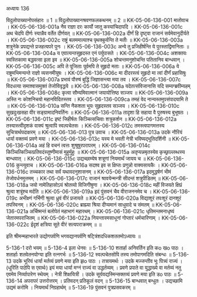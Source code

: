 अध्यायः 136

विदुलोपाख्यानोपसंहारः ॥ 1 ॥ विदुलोपाख्यानश्रवणफलकथनम् ॥ 2 ॥
KK-05-06-136-001  	मातोवाच ।
KK-05-06-136-001a	नैव राज्ञा दरः कार्यो जातु कस्यांचिदापदि ।
KK-05-06-136-001c	अथ चेदपि दीर्णः स्यान्नैव वर्तेत दीर्णवत् ॥
KK-05-06-136-002a	दीर्णं हि दृष्ट्वा राजानं सर्वमेवानुदीर्यते ।
KK-05-06-136-002c	राष्ट्रं बलममात्याश्च पृथक्कुर्वन्ति ते मतीः ॥
KK-05-06-136-003a	शत्रुनेके प्रपद्यन्ते प्रजहत्यपरे पुनः ।
KK-05-06-136-003c	अन्ये तु प्रजिहीर्षन्ति ये पुरस्ताद्विमानिताः ॥
KK-05-06-136-004a	य एवात्यन्तसुहृदस्त एनं पर्युपासते ।
KK-05-06-136-004c	अशक्तयः स्वस्तिकामा बद्धवत्सा इला इव ॥
KK-05-06-136-005a	शोचन्तमनुशोचन्ति पतितानिव बान्धवान् ।
KK-05-06-136-005c	अपि ते पूजिताः पूर्वमपि ते सुहृदो मताः ॥
KK-05-06-136-006a	ये राष्ट्रमभिमन्यन्ते राज्ञो व्यसनमीयुषः ।
KK-05-06-136-006c	मा दीदरस्त्वं सुहृदो मा त्वां दीर्णं प्रहासिषुः ॥
KK-05-06-136-007a	प्रभावं पौरुषं बुद्धिं जिज्ञासन्त्या मया तव ।
KK-05-06-136-007c	विदधत्या समाश्वासमुक्तं तेजोविवृद्धये ॥
KK-05-06-136-008a	यदेतत्संविजानासि यदि सम्यग्ब्रवीम्यहम् ।
KK-05-06-136-008c	कृत्वा सौम्यमिवात्मानं जयायोत्तिष्ठ सञ्जय ॥
KK-05-06-136-009a	अस्ति नः कोशनिचयो महानविदितस्तव ।
KK-05-06-136-009ca	तमहं वेद नान्यस्तमुपसंपादयामि ते ॥
KK-05-06-136-010a	सन्ति नैकशता भूयः सुहृदस्तव सञ्जय ।
KK-05-06-136-010c	सुखदुःखसहा वीर सङ्ग्रामादनिवर्तिनः ॥
KK-05-06-136-011a	तादृशा हि सहाया वै पुरुषस्य बुभूषतः ।
KK-05-06-136-011c	इष्टं जिहीर्षतः किञ्चित्सचिवाः शत्रुकर्शन ॥
KK-05-06-136-012a	तस्यास्त्वीदृशकं वाक्यं श्रुत्वापि स्वल्पचेतसः ।
KK-05-06-136-012c	तमस्त्वपागमत्तस्य सुचित्रार्थपदाक्षरम् ॥
KK-05-06-136-013  	पुत्र उवाच ।
KK-05-06-136-013a	उदके नौरियं धार्या वक्तव्यं प्रवणे मया ।
KK-05-06-136-013c	यस्य मे भवती नेत्री भविष्यद्भूतिदर्शिनी ॥
KK-05-06-136-014a	अहं हि वचनं त्वत्तः शुश्रूषुरपरापरम् ।
KK-05-06-136-014c	किञ्चित्किञ्चित्प्रतिवदंस्तूष्णीमासं मुहुर्मुहुः ॥
KK-05-06-136-015a	अतृप्यन्नमृतस्येव कृच्छ्राल्लब्धस्य बान्धवात् ।
KK-05-06-136-015c	उद्यच्छाम्येष शत्रूणां नियमार्थं जायय च ॥
KK-05-06-136-016  	कुन्त्युवाच ।
KK-05-06-136-016a	सदश्व इव स क्षिप्तः प्रणुन्नो वाक्यसायकैः ।
KK-05-06-136-016c	तच्चकार तथा सर्वं यथावदनुशासनम् ॥
KK-05-06-136-017a	इदमुद्धर्षणं भीमं तेजोवर्धनमुत्तमम् ।
KK-05-06-136-017c	राजानं श्रावयेन्मन्त्री सीदन्तं शत्रुपीडितम् ॥
KK-05-06-136-018a	जयो नामेतिहासोऽयं श्रोतव्यो विजिगीषुणा ।
KK-05-06-136-018c	महीं विजयते क्षिप्रं श्रुत्वा शत्रूंश्च मर्दति ॥
KK-05-06-136-019a	इदं पुंसवनं चैव वीराजननमेव च ।
KK-05-06-136-019c	अभीक्ष्णं गर्भिणी श्रुत्वा ध्रुवं वीरं प्रजायते ॥
KK-05-06-136-020a	विद्याशूरं तपःशूरं दानशूरं तपस्विनम् ।
KK-05-06-136-020c	ब्राह्म्या श्रिया दीप्यमानं साधुवादे च संमतम् ॥
KK-05-06-136-021a	अर्चिष्मन्तं बलोपेतं महाभागं महारथम् ।
KK-05-06-136-021c	धृतिमन्तमनाधृष्यं जेतारमपराजितम् ॥
KK-05-06-136-022a	नियन्तारमसाधूनां गोप्तारं धर्मचारिणाम् ।
KK-05-06-136-022c	ईदृशं क्षत्रिया सूते वीरं सत्यपराक्रमम् ॥ ॥

इति श्रीमन्महाभारते उद्योगपर्वणि भगवद्यानपर्वणि षट्त्रिंशदधिकशततमोऽध्यायः ॥

5-136-1 दरो भयम् ॥ 5-136-4 इला धेनवः ॥ 5-136-10 शतार्हा अनिवर्तिन इति कo खo पाठः । शतार्हाः शतवेतनयोग्या इति रत्नगर्भः ॥ 5-136-12 स्वल्पचेतसोपि तस्य तमोपागमदिति संबन्धः ॥ 5-136-13 उदके भूरियं धार्या मर्तव्यं प्रवणे मया इति झo पाठः । तत्रायमर्थः । उदके मज्जन्तीव भूः पित्र्यं राज्यं ।(धूरिति पाठेपि स एवार्थः) इयं मया धार्या मग्नं राज्यं वा उद्धर्तव्यम् । प्रवणे प्रपाते वा युद्धाख्ये वा मर्तव्यं नतु एवमेव निर्व्यापारेण स्थेयम् । नेत्री शिक्षयित्री । उदके सूर्यवद्यस्मिन्सक्तव्यं प्रवणे मया इति डo पाठः ॥ 5-136-14 अपरापरं उत्तरोत्तरम् । प्रतिवदन् प्रतिकूलं वदन् ॥ 5-136-15 बान्धवात् बन्धुतः । उद्यच्छामि उद्यमं करोमि । नियमार्थं निग्रहार्थम् ॥ 5-136-19 पुंसवनं पुत्रप्रसवकरम् ॥
